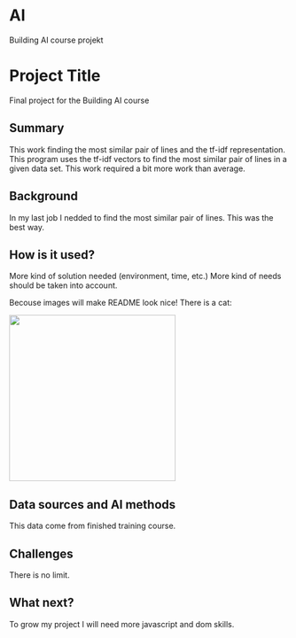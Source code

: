 # AI
Building AI course projekt
<!-- This is the markdown template for the final project of the Building AI course, 
created by Reaktor Innovations and University of Helsinki. 
Copy the template, paste it to your GitHub README and edit! -->

# Project Title

Final project for the Building AI course

## Summary

This work finding the most similar pair of lines and the tf-idf representation.
This program uses the tf-idf vectors to find the most similar pair of lines in a given data set. 
This work required a bit more work than average. 


## Background

In my last job I nedded to find the most similar pair of lines. This was the best way.

## How is it used?

More kind of solution needed (environment, time, etc.) More kind of needs should be taken into account.

Becouse images will make README look nice! There is a cat:

<img src="https://commons.wikimedia.org/wiki/File:Mercury_Marquis_BW_2016-07-17_13-06-12.jpg" width="300">

## Data sources and AI methods

This data come from finished training course. 

## Challenges

There is no limit.

## What next?

To grow my project I will need more javascript and dom skills.
